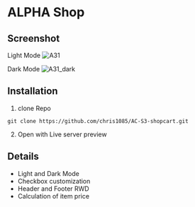 # ALPHA Shop

## Screenshot

Light Mode
![A31](https://github.com/chris1085/AC-S3-shopcart/blob/main/images/A31.png)

Dark Mode
![A31_dark](https://github.com/chris1085/AC-S3-shopcart/blob/main/images/A31_dark.png)


## Installation

1. clone Repo
```
git clone https://github.com/chris1085/AC-S3-shopcart.git
```

2. Open with Live server preview

## Details

* Light and Dark Mode
* Checkbox customization
* Header and Footer RWD
* Calculation of item price